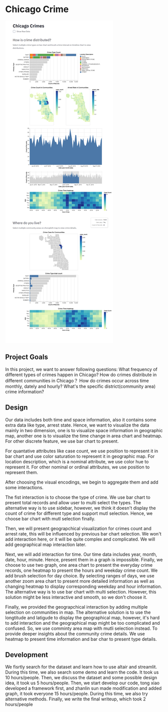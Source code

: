 # Chicago Crime

![A screenshot of your application. Could be a GIF.](screenshot.png)

<!-- TODO: Short abstract describing the main goals and how you achieved them. -->

## Project Goals

In this project, we want to answer following questions: What frequency of different types of crimes happen in Chicago? How do crimes distribute in different communities in Chicago？ How do crimes occur across time monthly, dately and hourly? What's the specific district(community area) crime information?

## Design

Our data includes both time and space information, also it contains some extra data like type, arrest state. Hence, we want to visualize the data mainly in two dimension, one is to visualize space information in geographic map, another one is to visualize the time change in area chart and heatmap. For other discrete feature, we use bar chart to present.

For quantative attributes like case count, we use position to represent it in bar chart and use color saturation to represent it in geographic map. For location description, which is a nominal attribute, we use color hue to represent it. For other nominal or ordinal attributes, we use position to represent them.

After choosing the visual encodings, we begin to aggregate them and add some interactions.

The fist interaction is to choose the type of crime. We use bar chart to present total records and allow user to multi select the types. The alternative way is to use sidebar, however, we think it doesn't display the count of crime for different type and support mutl selection. Hence, we choose bar chart with mutl selection finally.

Then, we will present geograpchical visualization for crimes count and arrest rate, this will be influenced by previous bar chart selection. We won't add interaction here, or it will be quite complex and complicated. We will add geographical map interaction later.

Next, we will add interaction for time. Our time data includes year, month, date, hour, minute. Hence, present them in a graph is impossible. Finally, we choose to use two graph, one area chart to present the everyday crime records, one heatmap to present the hours and weekday crime count. We add brush selection for day choice. By selecting ranges of days, we use another zoom area chart to present more detailed information as well as changing heatmap to display corresponding weekday and hour information. The alternative way is to use bar chart with multi selection. However, this solution might be less interactive and smooth, so we don't choose it.

Finally, we provided the geograpchical interaction by adding multiple selection on communities in map. The alternative solution is to use the longtitude and latigude to display the geographical map, however, it's hard to add interaction and the geographical map might be too complicated and confused. So, we use comminty area map with mutli selection instead. To provide deeper insights about the community crime details. We use heatmap to present time information and bar char to present type details. 

## Development

We fisrtly search for the dataset and learn how to use altair and streamlit. During this time, we also search some demo and learn the code. It took us 10 hours/people. Then, we discuss the dataset and  some possible design idea, it took us 5 hours/people. Then, we start develop our code, tong xiao developed a framework first, and zhanlin sun made modification and added graph, it took everyone 15 hours/people. During this time, we also try alternative methods. Finally, we write the final writeup, which took 2 hours/people